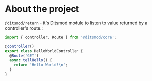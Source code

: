 # About the project

`@ditsmod/return` - it's Ditsmod module to listen to value returned by a controller's route.:

```ts
import { controller, Route } from '@ditsmod/core';

@controller()
export class HelloWorldController {
  @Route('GET')
  async tellHello() {
    return 'Hello World!\n';
  }
}
```

